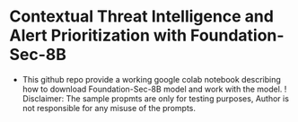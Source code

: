 # Contextual Threat Intelligence and Alert Prioritization with Foundation-Sec-8B
* This github repo provide a working google colab notebook describing how to download Foundation-Sec-8B model and work with the model. 
!
Disclaimer: The sample propmts are only for testing purposes, Author is not responsible for any misuse of the prompts. 
